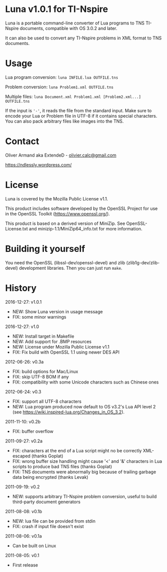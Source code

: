 Luna v1.0.1 for TI-Nspire
=======================

Luna is a portable command-line converter of Lua programs to TNS TI-Nspire
documents, compatible with OS 3.0.2 and later.

It can also be used to convert any TI-Nspire problems in XML format to TNS
documents.

Usage
=====

Lua program conversion:    `luna INFILE.lua OUTFILE.tns`

Problem conversion:        `luna Problem1.xml OUTFILE.tns`

Multiple files:            `luna Document.xml Problem1.xml [Problem2.xml...] OUTFILE.tns`

If the input is `'-'`, it reads the file from the standard input.
Make sure to encode your Lua or Problem file in UTF-8 if it contains special
characters. You can also pack arbitrary files like images into the TNS.

Contact
=======

Oliver Armand aka ExtendeD - olivier.calc@gmail.com

https://ndlessly.wordpress.com/

License
=======

Luna is covered by the Mozilla Public License v1.1.

This product includes software developed by the OpenSSL Project for use in the
OpenSSL Toolkit (https://www.openssl.org/).

This product is based on a derived version of MiniZip.
See OpenSSL-License.txt and minizip-1.1/MiniZip64\_info.txt for more
information.

Building it yourself
====================

You need the OpenSSL (libssl-dev/openssl-devel) and zlib (zlib1g-dev/zlib-devel)
development libraries. Then you can just run `make`.

History
=======

2016-12-27: v1.0.1
 * NEW: Show Luna version in usage message
 * FIX: some minor warnings

2016-12-27: v1.0
 * NEW: Install target in Makefile
 * NEW: Add support for .BMP resources
 * NEW: License under Mozilla Public License v1.1
 * FIX: Fix build with OpenSSL 1.1 using newer DES API

2012-06-26: v0.3a
 * FIX: build options for Mac/Linux
 * FIX: skip UTF-8 BOM if any
 * FIX: compatibility with some Unicode characters such as Chinese ones

2012-06-24: v0.3
 * FIX: support all UTF-8 characters
 * NEW: Lua program produced now default to OS v3.2's Lua API level 2 (see
        https://wiki.inspired-lua.org/Changes_in_OS_3.2).

2011-11-10: v0.2b
 * FIX: buffer overflow

2011-09-27: v0.2a
 * FIX: characters at the end of a Lua script might no be correctly XML-escaped
        (thanks Goplat)
 * FIX: wrong buffer size handling might cause '<' and '&' characters in Lua
        scripts to produce bad TNS files (thanks Goplat)
 * FIX: TNS documents were abnormally big because of trailing garbage data being
        encrypted (thanks Levak)

2011-09-19: v0.2
 * NEW: supports arbitrary TI-Nspire problem conversion, useful to build
        third-party document generators

2011-08-08: v0.1b
 * NEW: lua file can be provided from stdin
 * FIX: crash if input file doesn't exist

2011-08-06: v0.1a
 * Can be built on Linux

2011-08-05: v0.1
 * First release
